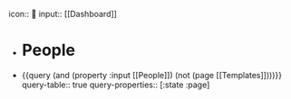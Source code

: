 icon:: 👤
input:: [[Dashboard]]

- # People
- {{query (and (property :input [[People]]) (not (page [[Templates]])))}}
  query-table:: true
  query-properties:: [:state :page]
